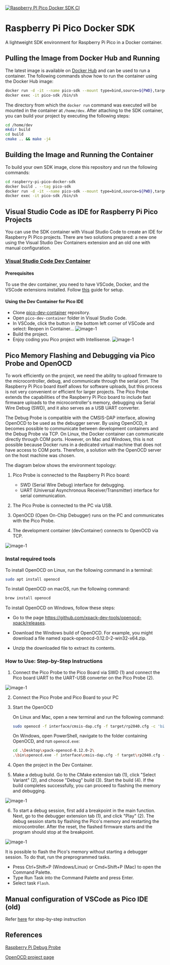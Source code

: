 [![Raspberry PI Pico Docker SDK CI](https://github.com/lukstep/raspberry-pi-pico-docker-sdk/actions/workflows/sdk-ci.yml/badge.svg)](https://github.com/lukstep/raspberry-pi-pico-docker-sdk/actions/workflows/sdk-ci.yml)

# Raspberry Pi Pico Docker SDK

A lightweight SDK environment for Raspberry Pi Pico in a Docker container.

## Pulling the Image from Docker Hub and Running

The latest image is available on [Docker Hub](https://hub.docker.com/repository/docker/lukstep/raspberry-pi-pico-sdk/general)
and can be used to run a container.
The following commands show how to run the container using the Docker Hub image:

```bash
docker run -d -it --name pico-sdk --mount type=bind,source=${PWD},target=/home/dev lukstep/raspberry-pi-pico-sdk:latest
docker exec -it pico-sdk /bin/sh
```

The directory from which the `docker run` command was executed will be mounted in the container at `/home/dev`.
After attaching to the SDK container, you can build your project by executing the following steps:

```bash
cd /home/dev
mkdir build
cd build
cmake .. && make -j4
```

## Building the Image and Running the Container

To build your own SDK image, clone this repository and run the following commands:

```bash
cd raspberry-pi-pico-docker-sdk
docker build . --tag pico-sdk
docker run -d -it --name pico-sdk --mount type=bind,source=${PWD},target=/home/dev pico-sdk
docker exec -it pico-sdk /bin/sh
```

## Visual Studio Code as IDE for Raspberry Pi Pico Projects

You can use the SDK container with Visual Studio Code to create an IDE for Raspberry Pi Pico projects.
There are two solutions prepared: a new one using the Visual Studio Dev Containers extension and an old one with manual configuration.

### [Visual Studio Code Dev Container](https://code.visualstudio.com/docs/devcontainers/containers)

#### Prerequisites

To use the dev container, you need to have VSCode, Docker, and the VSCode extensions installed.
Follow [this](https://code.visualstudio.com/docs/devcontainers/tutorial#_prerequisites) guide for setup.

#### Using the Dev Container for Pico IDE

- Clone [pico-dev-container](https://github.com/lukstep/pico-dev-container/tree/main) repository.
- Open `pico-dev-container` folder in Visual Studio Code.
- In VSCode, click the button in the bottom left corner of VSCode and select: Reopen in Container...
![image-1](https://github.com/lukstep/raspberry-pi-pico-docker-sdk/assets/20487002/f1f06bca-cb0b-4c2d-bf4c-611ef004e70a)
- Build the project.
- Enjoy coding you Pico project with Intellisense.
![image-1](https://github.com/lukstep/raspberry-pi-pico-docker-sdk/assets/20487002/ed367c06-aa9f-440a-9ca2-ddfbd7bdd266)

## Pico Memory Flashing and Debugging via Pico Probe and OpenOCD

To work efficiently on the project, we need the ability to upload firmware to the microcontroller, debug, and communicate through the serial port. The Raspberry Pi Pico board itself allows for software uploads, but this process is not very convenient or efficient for larger projects. The Pico Probe extends the capabilities of the Raspberry Pi Pico board to include fast firmware uploads to the microcontroller's memory, debugging via Serial Wire Debug (SWD), and it also serves as a USB UART converter.

The Debug Probe is compatible with the CMSIS-DAP interface, allowing OpenOCD to be used as the debugger server. By using OpenOCD, it becomes possible to communicate between development containers and the Debug Probe via TCP. On Linux, the Docker container can communicate directly through COM ports. However, on Mac and Windows, this is not possible because Docker runs in a dedicated virtual machine that does not have access to COM ports. Therefore, a solution with the OpenOCD server on the host machine was chosen.

The diagram below shows the environment topology:

1. Pico Probe is connected to the Raspberry Pi Pico board:

    - SWD (Serial Wire Debug) interface for debugging.
    - UART (Universal Asynchronous Receiver/Transmitter) interface for serial communication.

2. The Pico Probe is connected to the PC via USB.

3. OpenOCD (Open On-Chip Debugger) runs on the PC and communicates with the Pico Probe.

4. The development container (devContainer) connects to OpenOCD via TCP.

![image-1](https://github.com/lukstep/raspberry-pi-pico-docker-sdk/assets/20487002/27bbb17d-5de4-4e41-9481-17a9e249e7b3)

### Instal required tools

To install OpenOCD on Linux, run the following command in a terminal:

```bash
sudo apt install openocd
```

To install OpenOCD on macOS, run the following command:

```bash
brew install openocd
```

To install OpenOCD on Windows, follow these steps:

- Go to the page https://github.com/xpack-dev-tools/openocd-xpack/releases.

- Download the Windows build of OpenOCD. For example, you might download a file named xpack-openocd-0.12.0-2-win32-x64.zip.

- Unzip the downloaded file to extract its contents.

### How to Use: Step-by-Step Instructions

1. Connect the Pico Probe to the Pico Board via SWD (1) and connect the Pico board UART to the UART-USB converter on the Pico Probe (2).
   
![image-1](https://github.com/lukstep/raspberry-pi-pico-docker-sdk/assets/20487002/92974093-0699-4299-b88c-b15633cee616)

2. Connect the Pico Probe and Pico Board to your PC
   
3. Start the OpenOCD

    On Linux and Mac, open a new terminal and run the following command:

    ```bash
    sudo openocd -f interface/cmsis-dap.cfg -f target/rp2040.cfg -c 'bindto 0.0.0.0' -c 'adapter speed 5000' -c 'init'
    ```

    On Windows, open PowerShell, navigate to the folder containing OpenOCD, and run `openocd.exe`:

    ```bash
    cd .\Desktop\xpack-openocd-0.12.0-2\
    .\bin\openocd.exe -f interface\cmsis-dap.cfg -f target\rp2040.cfg -c 'bindto 0.0.0.0' -c 'adapter speed 5000' -c 'init'
    ```

4. Open the project in the Dev Container.

5. Make a debug build. Go to the CMake extension tab (1), click "Select Variant" (2), and choose "Debug" build (3). Start the build (4). If the build completes successfully, you can proceed to flashing the memory and debugging.

![image-1](https://github.com/lukstep/raspberry-pi-pico-docker-sdk/assets/20487002/262fb68b-8ef5-4ec2-a05e-8fd09597915d)

6. To start a debug session, first add a breakpoint in the main function. Next, go to the debugger extension tab (1), and click "Play" (2). The debug session starts by flashing the Pico's memory and restarting the microcontroller. After the reset, the flashed firmware starts and the program should stop at the breakpoint.

![image-1](https://github.com/lukstep/raspberry-pi-pico-docker-sdk/assets/20487002/598f6508-0b9a-44dc-b1f9-3a9eb391f0c3)

It is possible to flash the Pico's memory without starting a debugger session. To do that, run the preprogrammed tasks.

- Press Ctrl+Shift+P (Windows/Linux) or Cmd+Shift+P (Mac) to open the Command Palette.
- Type Run Task into the Command Palette and press Enter.
- Select task `Flash`.

## Manual configuration of VSCode as Pico IDE (old)

Refer [here](docs/vscode_manual_setup.md) for step-by-step instruction

## References

[Raspberry Pi Debug Probe](https://www.raspberrypi.com/documentation/microcontrollers/debug-probe.html)

[OpenOCD project page](https://openocd.org)
